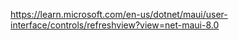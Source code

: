 


https://learn.microsoft.com/en-us/dotnet/maui/user-interface/controls/refreshview?view=net-maui-8.0